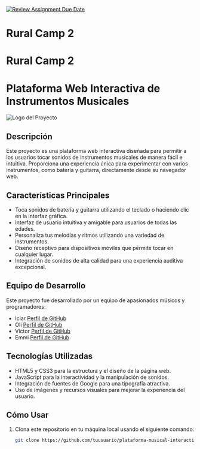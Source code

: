 [![Review Assignment Due Date](https://classroom.github.com/assets/deadline-readme-button-24ddc0f5d75046c5622901739e7c5dd533143b0c8e959d652212380cedb1ea36.svg)](https://classroom.github.com/a/E8UTiwOx)
# Rural Camp 2
# Rural Camp 2


# Plataforma Web Interactiva de Instrumentos Musicales

![Logo del Proyecto](./img/favicon.png.png)

## Descripción

Este proyecto es una plataforma web interactiva diseñada para permitir a los usuarios tocar sonidos de instrumentos musicales de manera fácil e intuitiva. Proporciona una experiencia única para experimentar con varios instrumentos, como batería y guitarra, directamente desde su navegador web.

## Características Principales

- Toca sonidos de batería y guitarra utilizando el teclado o haciendo clic en la interfaz gráfica.
- Interfaz de usuario intuitiva y amigable para usuarios de todas las edades.
- Personaliza tus melodías y ritmos utilizando una variedad de instrumentos.
- Diseño receptivo para dispositivos móviles que permite tocar en cualquier lugar.
- Integración de sonidos de alta calidad para una experiencia auditiva excepcional.

## Equipo de Desarrollo

Este proyecto fue desarrollado por un equipo de apasionados músicos y programadores:

- Iciar [Perfil de GitHub](https://github.com/rgiciar)
- Oli [Perfil de GitHub](https://github.com/Srb4by)
- Víctor [Perfil de GitHub](https://github.com/VicSDN)
- Emmi [Perfil de GitHub](https://github.com/Emilly3008)

## Tecnologías Utilizadas

- HTML5 y CSS3 para la estructura y el diseño de la página web.
- JavaScript para la interactividad y la manipulación de sonidos.
- Integración de fuentes de Google para una tipografía atractiva.
- Uso de imágenes y recursos visuales para mejorar la experiencia del usuario.

## Cómo Usar

1. Clona este repositorio en tu máquina local usando el siguiente comando:

   ```bash
   git clone https://github.com/tuusuario/plataforma-musical-interactiva.git


